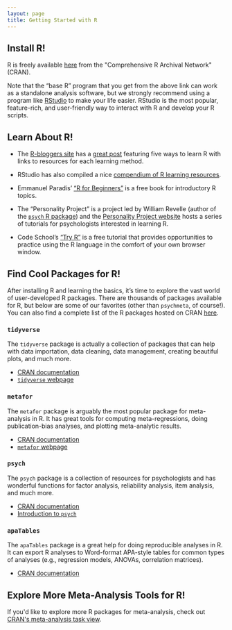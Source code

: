 ```yaml
---
layout: page
title: Getting Started with R
---
```


## Install R!
R is freely available [here](https://cran.r-project.org/) from the "Comprehensive R Archival Network" (CRAN). 

Note that the “base R” program that you get from the above link can work as a standalone analysis software, but we strongly recommend using a program like [RStudio](https://www.rstudio.com/) to make your life easier. RStudio is the most popular, feature-rich, and user-friendly way to interact with R and develop your R scripts. 


## Learn About R!
- The [R-bloggers site](https://www.r-bloggers.com) has a [great post](https://www.r-bloggers.com/the-5-most-effective-ways-to-learn-r/) featuring five ways to learn R with links to resources for each learning method.

- RStudio has also compiled a nice [compendium of R learning resources](https://www.rstudio.com/online-learning/).

- Emmanuel Paradis’ [“R for Beginners”](https://cran.r-project.org/doc/contrib/Paradis-rdebuts_en.pdf) is a free book for introductory R topics.

- The “Personality Project” is a project led by William Revelle (author of the [`psych` R package](https://cran.r-project.org/web/packages/psych/index.html)) and the [Personality Project website](http://personality-project.org/r/) hosts a series of tutorials for psychologists interested in learning R. 

- Code School’s [“Try R”](http://tryr.codeschool.com/) is a free tutorial that provides opportunities to practice using the R language in the comfort of your own browser window.


## Find Cool Packages for R!
After installing R and learning the basics, it’s time to explore the vast world of user-developed R packages. There are thousands of packages available for R, but below are some of our favorites (other than `psychmeta`, of course!). You can also find a complete list of the R packages hosted on CRAN [here](https://cran.r-project.org/web/packages/available_packages_by_name.html).

### `tidyverse`
The `tidyverse` package is actually a collection of packages that can help with data importation, data cleaning, data management, creating beautiful plots, and much more. 
- [CRAN documentation](https://cran.r-project.org/web/packages/tidyverse/index.html)
- [`tidyverse` webpage](https://www.tidyverse.org/)

### `metafor`
The `metafor` package is arguably the most popular package for meta-analysis in R. It has great tools for computing meta-regressions, doing publication-bias analyses, and plotting meta-analytic results. 
- [CRAN documentation](https://cran.r-project.org/web/packages/metafor/index.html)
- [`metafor` webpage](http://metafor-project.org/)

### `psych`
The `psych` package is a collection of resources for psychologists and has wonderful functions for factor analysis, reliability analysis, item analysis, and much more. 
- [CRAN documentation](https://cran.r-project.org/web/packages/psych/index.html)
- [Introduction to `psych`](http://personality-project.org/r/overview.pdf)

### `apaTables`
The `apaTables` package is a great help for doing reproducible analyses in R. It can export R analyses to Word-format APA-style tables for common types of analyses (e.g., regression models, ANOVAs, correlation matrices).
- [CRAN documentation](https://cran.r-project.org/web/packages/apaTables/index.html)


## Explore More Meta-Analysis Tools for R!
If you'd like to explore more R packages for meta-analysis, check out [CRAN's meta-analysis task view](https://CRAN.R-project.org/view=MetaAnalysis).
